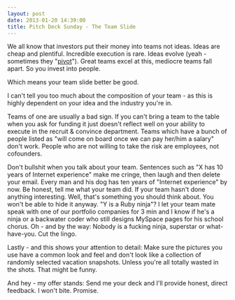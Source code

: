 ```yaml
---
layout: post
date: 2013-01-20 14:39:00
title: Pitch Deck Sunday - The Team Slide
---
```

We all know that investors put their money into teams not ideas. Ideas are cheap and plentiful. Incredible execution is rare. Ideas evolve (yeah - sometimes they "[pivot](http://theheretic.me/2012/11/22/pivot-my-ass/)"). Great teams excel at this, mediocre teams fall apart. So you invest into people.

Which means your team slide better be good.

I can't tell you too much about the composition of your team - as this is highly dependent on your idea and the industry you're in.

Teams of one are usually a bad sign. If you can't bring a team to the table when you ask for funding it just doesn't reflect well on your ability to execute in the recruit & convince department. Teams which have a bunch of people listed as "will come on board once we can pay her/him a salary" don't work. People who are not willing to take the risk are employees, not cofounders.

Don't bullshit when you talk about your team. Sentences such as "X has 10 years of Internet experience" make me cringe, then laugh and then delete your email. Every man and his dog has ten years of "Internet experience" by now. Be honest, tell me what your team did. If your team hasn't done anything interesting. Well, that's something you should think about. You won't be able to hide it anyway. "Y is a Ruby ninja"? I let your team mate speak with one of our portfolio companies for 3 min and I know if he's a ninja or a backwater coder who still designs MySpace pages for his school chorus. Oh - and by the way: Nobody is a fucking ninja, superstar or what-have-you. Cut the lingo.

Lastly - and this shows your attention to detail: Make sure the pictures you use have a common look and feel and don't look like a collection of randomly selected vacation snapshots. Unless you're all totally wasted in the shots. That might be funny.

And hey - my offer stands: Send me your deck and I'll provide honest, direct feedback. I won't bite. Promise.